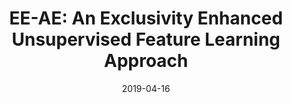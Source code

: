 ---
title: "EE-AE: An Exclusivity Enhanced Unsupervised Feature Learning Approach"
authors:
- Jingcai Guo
- Song Guo
date: "2019-04-16"
doi: "10.1109/ICASSP.2019.8682891"


# Publication type.
# Legend: 0 = Uncategorized; 1 = Conference paper; 2 = Journal article;
# 3 = Preprint / Working Paper; 4 = Report; 5 = Book; 6 = Book section;
# 7 = Thesis; 8 = Patent
publication_types: ["1"]

# Publication name and optional abbreviated publication name.
publication: In IEEE International Conference on Acoustics, Speech and Signal Processing (ICASSP) (CCF-B)
# publication_short: In *ICASSP (CCF-B)*

# links:
# - name: Custom Link
#   url: http://example.org
url_pdf: https://ieeexplore.ieee.org/abstract/document/8682891
# url_code: '#'
# url_dataset: '#'
# url_poster: '#'
# url_project: ''
# url_slides: ''
# url_video: '#'

# Featured image
# To use, add an image named `featured.jpg/png` to your page's folder. 
# image:
#   caption: 'Image credit: [**Unsplash**](https://unsplash.com/photos/pLCdAaMFLTE)'
#   focal_point: ""
#   preview_only: false

# Associated Projects (optional).
#   Associate this publication with one or more of your projects.
#   Simply enter your project's folder or file name without extension.
#   E.g. `internal-project` references `content/project/internal-project/index.md`.
#   Otherwise, set `projects: []`.
projects: []
---